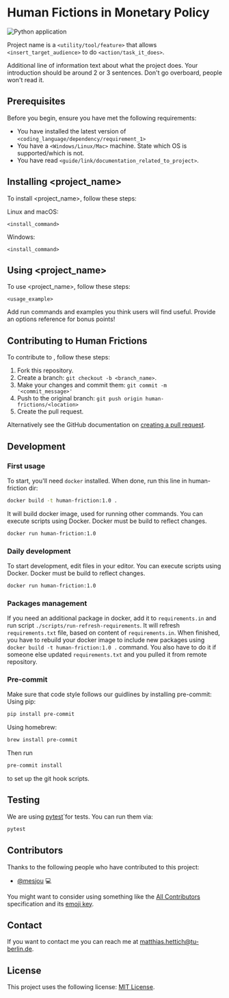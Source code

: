# Human Fictions in Monetary Policy

![Python application](https://github.com/mesjou/human-frictions/actions/workflows/python-app.yml/badge.svg)

Project name is a `<utility/tool/feature>` that allows `<insert_target_audience>` to do `<action/task_it_does>`.

Additional line of information text about what the project does. Your introduction should be around 2 or 3 sentences. Don't go overboard, people won't read it.

## Prerequisites

Before you begin, ensure you have met the following requirements:
<!--- These are just example requirements. Add, duplicate or remove as required --->
* You have installed the latest version of `<coding_language/dependency/requirement_1>`
* You have a `<Windows/Linux/Mac>` machine. State which OS is supported/which is not.
* You have read `<guide/link/documentation_related_to_project>`.

## Installing <project_name>

To install <project_name>, follow these steps:

Linux and macOS:
```
<install_command>
```

Windows:
```
<install_command>
```
## Using <project_name>

To use <project_name>, follow these steps:

```
<usage_example>
```

Add run commands and examples you think users will find useful. Provide an options reference for bonus points!

## Contributing to Human Frictions
To contribute to <human-frictions>, follow these steps:

1. Fork this repository.
2. Create a branch: `git checkout -b <branch_name>`.
3. Make your changes and commit them: `git commit -m '<commit_message>'`
4. Push to the original branch: `git push origin human-frictions/<location>`
5. Create the pull request.

Alternatively see the GitHub documentation on [creating a pull request](https://help.github.com/en/github/collaborating-with-issues-and-pull-requests/creating-a-pull-request).

## Development

### First usage

To start, you'll need `docker` installed. When done, run this line in human-friction dir:

```bash
docker build -t human-friction:1.0 .
```

It will build docker image, used for running other commands.
You can execute scripts using Docker. Docker must be build to reflect changes.

```bash
docker run human-friction:1.0
```

### Daily development

To start development, edit files in your editor. 
You can execute scripts using Docker. 
Docker must be build to reflect changes.

```bash
docker run human-friction:1.0
```

### Packages management

If you need an additional package in docker, add it to `requirements.in` and run script `./scripts/run-refresh-requirements`.
It will refresh `requirements.txt` file, based on content of `requirements.in`. When finished, you have to rebuild your
docker image to include new packages using `docker build -t human-friction:1.0 .` command. You also have to do it if someone else updated
`requirements.txt` and you pulled it from remote repository.

### Pre-commit

Make sure that code style follows our guidlines by installing pre-commit:
Using pip:
```bash
pip install pre-commit
```
Using homebrew:
```bash
brew install pre-commit
```
Then run
```bash
pre-commit install
```
to set up the git hook scripts.

## Testing

We are using [pytest](http://doc.pytest.org)`for tests. You can run them via:

```bash
pytest
```

## Contributors

Thanks to the following people who have contributed to this project:

* [@mesjou](https://github.com/mesjou) 💻 

You might want to consider using something like the [All Contributors](https://github.com/all-contributors/all-contributors) specification and its [emoji key](https://allcontributors.org/docs/en/emoji-key).

## Contact

If you want to contact me you can reach me at matthias.hettich@tu-berlin.de.

## License
<!--- If you're not sure which open license to use see https://choosealicense.com/--->

This project uses the following license: [MIT License](LICENSE).
